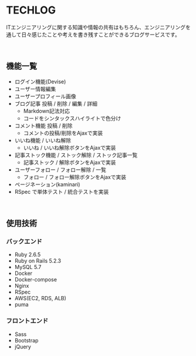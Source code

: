# TECHLOG

ITエンジニアリングに関する知識や情報の共有はもちろん、エンジニアリングを通して日々感じたことや考えを書き残すことができるブログサービスです。

<br>



## 機能一覧
- ログイン機能(Devise)
- ユーザー情報編集
- ユーザープロフィール画像
- ブログ記事 投稿 / 削除 / 編集 / 詳細
  - Markdown記法対応
  - コードをシンタックスハイライトで色分け
- コメント機能 投稿 / 削除
  - コメントの投稿/削除をAjaxで実装
- いいね機能 / いいね解除
  - いいね / いいね解除ボタンをAjaxで実装
- 記事ストック機能 / ストック解除 / ストック記事一覧
  - 記事ストック / 解除ボタンをAjaxで実装
- ユーザーフォロー / フォロー解除 / 一覧
  - フォロー / フォロー解除ボタンをAjaxで実装
- ページネーション(kaminari)
- RSpec で単体テスト / 統合テストを実装


<br>


## 使用技術
### バックエンド
- Ruby 2.6.5
- Ruby on Rails 5.2.3
- MySQL 5.7
- Docker
- Docker-compose
- Nginx
- RSpec
- AWS(EC2, RDS, ALB)
- puma


### フロントエンド
- Sass
- Bootstrap
- jQuery